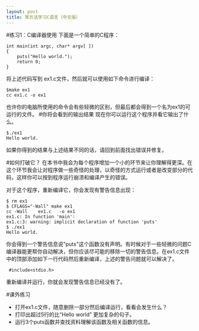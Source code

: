 ```yaml
---
layout: post
title: 笨方法学习C语言（中文版）
---
```


#练习1：C编译器使用
下面是一个简单的C程序：
    

    int main(int argc, char* argv[ ])
    {
    	puts("Hello world.");
    	return 0;
    }


将上述代码写到 ex1.c文件，然后就可以使用如下命令进行编译：


    $make ex1
    cc ex1.c -o ex1


也许你的电脑所使用的命令会有些轻微的区别，但最后都会得到一个名为ex1的可运行的文件。
#你将会看到的输出结果
现在你可以运行这个程序并看它输出了什么。


    $./ex1
    Hello world.


如果你得到的结果与上述结果不同的话，请回到前面找出错误并修复。

#如何打破它？
在本书中我会为每个程序增加一个小的环节来让你理解得更深。在这个环节我会让对程序做一些奇怪的处理，以奇怪的方式运行或者是改变部分的代码，这样你可以按到程序运行崩溃和编译产生的错误。

对于这个程序，重新编译它，你会发现有警告信息出现：


    $ rm ex1
    $ CFLAGS="-Wall" make ex1
    cc -Wall    ex1.c   -o ex1
    ex1.c: In function 'main':
    ex1.c:3: warning: implicit declaration of function 'puts'
    $ ./ex1
    Hello world.

 你会得到一个警告信息说"puts"这个函数没有声明。有时候对于一些轻微的问题C编译器能更帮你自动解决，但你应该尽可能的移除一切的警告信息。在ex1.c文件中的顶部添加如下一行代码然后重新编译，上述的警告问题就可以解决了。

     #include<stdio.h>

重新编译并运行，你就会发现警告信息已经没有了。

#课外练习

* 打开ex1.c文件，随意删除一部分然后编译运行，看看会发生什么？
* 打印出超过5行的比“Hello world” 更加复杂的句子。
* 运行3个puts函数并查找资料理解该函数及相关函数的信息。


